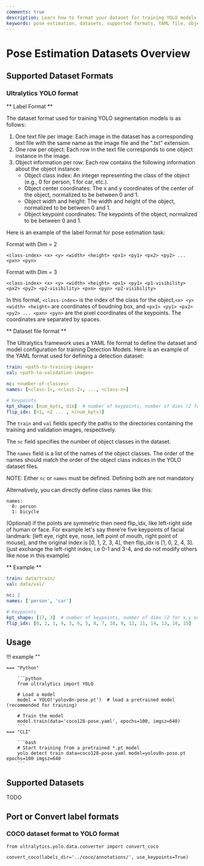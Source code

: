 ```yaml
---
comments: true
description: Learn how to format your dataset for training YOLO models with Ultralytics YOLO format using our concise tutorial and example YAML files.
keywords: pose estimation, datasets, supported formats, YAML file, object class index, keypoints, ultralytics YOLO format
---
```


# Pose Estimation Datasets Overview

## Supported Dataset Formats

### Ultralytics YOLO format

** Label Format **

The dataset format used for training YOLO segmentation models is as follows:

1. One text file per image: Each image in the dataset has a corresponding text file with the same name as the image file and the ".txt" extension.
2. One row per object: Each row in the text file corresponds to one object instance in the image.
3. Object information per row: Each row contains the following information about the object instance:
    - Object class index: An integer representing the class of the object (e.g., 0 for person, 1 for car, etc.).
    - Object center coordinates: The x and y coordinates of the center of the object, normalized to be between 0 and 1.
    - Object width and height: The width and height of the object, normalized to be between 0 and 1.
    - Object keypoint coordinates: The keypoints of the object, normalized to be between 0 and 1.

Here is an example of the label format for pose estimation task:

Format with Dim = 2

```
<class-index> <x> <y> <width> <height> <px1> <py1> <px2> <py2> ... <pxn> <pyn>
```

Format with Dim = 3

```
<class-index> <x> <y> <width> <height> <px1> <py1> <p1-visibility> <px2> <py2> <p2-visibility> <pxn> <pyn> <p2-visibility>
```

In this format, `<class-index>` is the index of the class for the object,`<x> <y> <width> <height>` are coordinates of boudning box, and `<px1> <py1> <px2> <py2> ... <pxn> <pyn>` are the pixel coordinates of the keypoints. The coordinates are separated by spaces.

** Dataset file format **

The Ultralytics framework uses a YAML file format to define the dataset and model configuration for training Detection Models. Here is an example of the YAML format used for defining a detection dataset:

```yaml
train: <path-to-training-images>
val: <path-to-validation-images>

nc: <number-of-classes>
names: [<class-1>, <class-2>, ..., <class-n>]

# Keypoints
kpt_shape: [num_kpts, dim]  # number of keypoints, number of dims (2 for x,y or 3 for x,y,visible)
flip_idx: [n1, n2 ... , n(num_kpts)]

```

The `train` and `val` fields specify the paths to the directories containing the training and validation images, respectively.

The `nc` field specifies the number of object classes in the dataset.

The `names` field is a list of the names of the object classes. The order of the names should match the order of the object class indices in the YOLO dataset files.

NOTE: Either `nc` or `names` must be defined. Defining both are not mandatory

Alternatively, you can directly define class names like this:

```
names:
  0: person
  1: bicycle
```

(Optional) if the points are symmetric then need flip_idx, like left-right side of human or face.
For example let's say there're five keypoints of facial landmark: [left eye, right eye, nose, left point of mouth, right point of mouse], and the original index is [0, 1, 2, 3, 4], then flip_idx is [1, 0, 2, 4, 3].(just exchange the left-right index, i.e 0-1 and 3-4, and do not modify others like nose in this example)

** Example **

```yaml
train: data/train/
val: data/val/

nc: 2
names: ['person', 'car']

# Keypoints
kpt_shape: [17, 3]  # number of keypoints, number of dims (2 for x,y or 3 for x,y,visible)
flip_idx: [0, 2, 1, 4, 3, 6, 5, 8, 7, 10, 9, 12, 11, 14, 13, 16, 15]
```

## Usage

!!! example ""

    === "Python"
    
        ```python
        from ultralytics import YOLO
        
        # Load a model
        model = YOLO('yolov8n-pose.pt')  # load a pretrained model (recommended for training)

        # Train the model
        model.train(data='coco128-pose.yaml', epochs=100, imgsz=640)
        ```
    === "CLI"
    
        ```bash
        # Start training from a pretrained *.pt model
        yolo detect train data=coco128-pose.yaml model=yolov8n-pose.pt epochs=100 imgsz=640
        ```

## Supported Datasets

TODO

## Port or Convert label formats

### COCO dataset format to YOLO format

```
from ultralytics.yolo.data.converter import convert_coco

convert_coco(labels_dir='../coco/annotations/', use_keypoints=True)
```